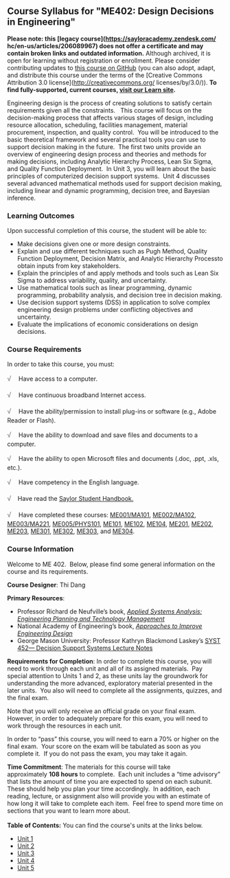 Course Syllabus for "ME402: Design Decisions in Engineering"
------------------------------------------------------------

**Please note: this [legacy course](https://sayloracademy.zendesk.com/
hc/en-us/articles/206089967) does not offer a certificate and may contain 
broken links and outdated information.** Although archived, it is open 
for learning without registration or enrollment. Please consider contributing 
updates to [this course on GitHub](https://github.com/saylordotorg/course_me402) 
(you can also adopt, adapt, and distribute this course under the terms of 
the [Creative Commons Attribution 3.0 license](http://creativecommons.org/
licenses/by/3.0/)). **To find fully-supported, current courses, [visit our 
Learn site](https://learn.saylor.org).**

Engineering design is the process of creating solutions to satisfy
certain requirements given all the constraints.   This course will focus
on the decision-making process that affects various stages of design,
including resource allocation, scheduling, facilities management,
material procurement, inspection, and quality control.  You will be
introduced to the basic theoretical framework and several practical
tools you can use to support decision making in the future.  The first
two units provide an overview of engineering design process and theories
and methods for making decisions, including Analytic Hierarchy Process,
Lean Six Sigma, and Quality Function Deployment.  In Unit 3, you will
learn about the basic principles of computerized decision support
systems.  Unit 4 discusses several advanced mathematical methods used
for support decision making, including linear and dynamic programming,
decision tree, and Bayesian inference.

### Learning Outcomes

Upon successful completion of this course, the student will be able
to:  

-   Make decisions given one or more design constraints.
-   Explain and use different techniques such as Pugh Method, Quality
    Function Deployment, Decision Matrix, and Analytic Hierarchy
    Processto obtain inputs from key stakeholders.
-   Explain the principles of and apply methods and tools such as Lean
    Six Sigma to address variability, quality, and uncertainty.
-   Use mathematical tools such as linear programming, dynamic
    programming, probability analysis, and decision tree in decision
    making.
-   Use decision support systems (DSS) in application to solve complex
    engineering design problems under conflicting objectives and
    uncertainty.
-   Evaluate the implications of economic considerations on design
    decisions.

### Course Requirements

In order to take this course, you must:  
  
 <span
style="color: rgb(85, 85, 85); font-family: 'Myriad Pro', 'Gill Sans', 'Gill Sans MT', Calibri, sans-serif; font-size: 16px; line-height: 24px; text-align: left; -webkit-text-size-adjust: none; ">√
   </span>Have access to a computer.  
  
 <span
style="color: rgb(85, 85, 85); font-family: 'Myriad Pro', 'Gill Sans', 'Gill Sans MT', Calibri, sans-serif; font-size: 16px; line-height: 24px; text-align: left; -webkit-text-size-adjust: none; ">√
   </span>Have continuous broadband Internet access.  
  
 <span
style="color: rgb(85, 85, 85); font-family: 'Myriad Pro', 'Gill Sans', 'Gill Sans MT', Calibri, sans-serif; font-size: 16px; line-height: 24px; text-align: left; -webkit-text-size-adjust: none; ">√
   </span>Have the ability/permission to install plug-ins or software
(e.g., Adobe Reader or Flash).  
  
 <span
style="color: rgb(85, 85, 85); font-family: 'Myriad Pro', 'Gill Sans', 'Gill Sans MT', Calibri, sans-serif; font-size: 16px; line-height: 24px; text-align: left; -webkit-text-size-adjust: none; ">√
   </span>Have the ability to download and save files and documents to a
computer.  
  
 <span
style="color: rgb(85, 85, 85); font-family: 'Myriad Pro', 'Gill Sans', 'Gill Sans MT', Calibri, sans-serif; font-size: 16px; line-height: 24px; text-align: left; -webkit-text-size-adjust: none; ">√
   </span>Have the ability to open Microsoft files and documents (.doc,
.ppt, .xls, etc.).  
  
 <span
style="color: rgb(85, 85, 85); font-family: 'Myriad Pro', 'Gill Sans', 'Gill Sans MT', Calibri, sans-serif; font-size: 16px; line-height: 24px; text-align: left; -webkit-text-size-adjust: none; ">√
   </span>Have competency in the English language.  
  
 <span
style="color: rgb(85, 85, 85); font-family: 'Myriad Pro', 'Gill Sans', 'Gill Sans MT', Calibri, sans-serif; font-size: 16px; line-height: 24px; text-align: left; -webkit-text-size-adjust: none; ">√</span> 
  Have read the [Saylor Student
Handbook.](http://www.saylor.org/site/wp-content/uploads/2012/05/Saylor-StudentHandbook.pdf)  
  
 <span
style="color: rgb(85, 85, 85); font-family: 'Myriad Pro', 'Gill Sans', 'Gill Sans MT', Calibri, sans-serif; font-size: 16px; line-height: 24px; text-align: left; -webkit-text-size-adjust: none; ">√
   </span>Have completed these courses:
[ME001/MA101](http://www.saylor.org/courses/me001/),
[ME002/MA102](http://www.saylor.org/courses/me002/),
[ME003/MA221](http://www.saylor.org/courses/me003/),
[ME005/PHYS101](http://www.saylor.org/courses/me005/),
[ME101](http://www.saylor.org/courses/me101/),
[ME102](http://www.saylor.org/courses/me102/),
[ME104](http://www.saylor.org/courses/me104/),
[ME201](http://www.saylor.org/courses/me201/),
[ME202](http://www.saylor.org/courses/me202/),
[ME203](http://www.saylor.org/courses/me203/),
[ME301](http://www.saylor.org/courses/me301/),
[ME302](http://www.saylor.org/courses/me302/),
[ME303](http://www.saylor.org/courses/me303/), and
[ME304](http://www.saylor.org/courses/me304/).

### Course Information

Welcome to ME 402.  Below, please find some general information on the
course and its requirements.  
  
 **Course Designer**: Thi Dang  
  
 **Primary Resources**:

-   Professor Richard de Neufville’s book, [*Applied Systems Analysis:
    Engineering Planning and Technology
    Management*](http://ardent.mit.edu/real_options/ASA_Text/asa_Text_index.html)
-   National Academy of Engineering’s book, [*Approaches to Improve
    Engineering
    Design*](http://www.nap.edu/openbook.php?record_id=10502&page=5)
-   George Mason University: Professor Kathryn Blackmond Laskey’s [SYST
    452— Decision Support Systems Lecture
    Notes](http://volgenau.gmu.edu/~klaskey/SYST542/)

**Requirements for Completion**: In order to complete this course, you
will need to work through each unit and all of its assigned materials. 
Pay special attention to Units 1 and 2, as these units lay the
groundwork for understanding the more advanced, exploratory
material presented in the later units.  You also will need to complete
all the assignments, quizzes, and the final exam.  
  
 Note that you will only receive an official grade on your final exam. 
However, in order to adequately prepare for this exam, you will need to
work through the resources in each unit.  
  
 In order to “pass” this course, you will need to earn a 70% or higher
on the final exam.  Your score on the exam will be tabulated as soon as
you complete it.  If you do not pass the exam, you may take it again.  
  
 **Time Commitment**: The materials for this course will take
approximately **108 hours** to complete.  Each unit includes a “time
advisory” that lists the amount of time you are expected to spend on
each subunit.  These should help you plan your time accordingly.  In
addition, each reading, lecture, or assignment also will provide you
with an estimate of how long it will take to complete each item.  Feel
free to spend more time on sections that you want to learn more about.  
    
**Table of Contents:** You can find the course's units at the links below.

- [Unit 1](https://legacy.saylor.org/me402/Unit01/)
- [Unit 2](https://legacy.saylor.org/me402/Unit02/)
- [Unit 3](https://legacy.saylor.org/me402/Unit03/)
- [Unit 4](https://legacy.saylor.org/me402/Unit04/)
- [Unit 5](https://legacy.saylor.org/me402/Unit05/)
